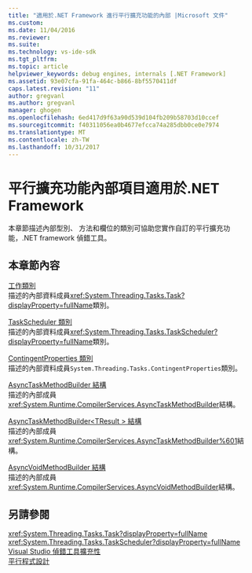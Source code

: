 ```yaml
---
title: "適用於.NET Framework 進行平行擴充功能的內部 |Microsoft 文件"
ms.custom: 
ms.date: 11/04/2016
ms.reviewer: 
ms.suite: 
ms.technology: vs-ide-sdk
ms.tgt_pltfrm: 
ms.topic: article
helpviewer_keywords: debug engines, internals [.NET Framework]
ms.assetid: 93e07cfa-91fa-464c-b866-8bf5570411df
caps.latest.revision: "11"
author: gregvanl
ms.author: gregvanl
manager: ghogen
ms.openlocfilehash: 6ed417d9f63a90d539d104fb209b58703d10ccef
ms.sourcegitcommit: f40311056ea0b4677efcca74a285dbb0ce0e7974
ms.translationtype: MT
ms.contentlocale: zh-TW
ms.lasthandoff: 10/31/2017
---
```

# <a name="parallel-extension-internals-for-the-net-framework"></a>平行擴充功能內部項目適用於.NET Framework
本章節描述內部型別、 方法和欄位的類別可協助您實作自訂的平行擴充功能，.NET framework 偵錯工具。  
  
## <a name="in-this-section"></a>本章節內容  
 [工作類別](../../extensibility/debugger/task-class-internal-members.md)  
 描述的內部資料成員<xref:System.Threading.Tasks.Task?displayProperty=fullName>類別。  
  
 [TaskScheduler 類別](../../extensibility/debugger/taskscheduler-class-internal-members.md)  
 描述的內部資料成員<xref:System.Threading.Tasks.TaskScheduler?displayProperty=fullName>類別。  
  
 [ContingentProperties 類別](../../extensibility/debugger/contingentproperties-class-internal-members.md)  
 描述的內部資料成員`System.Threading.Tasks.ContingentProperties`類別。  
  
 [AsyncTaskMethodBuilder 結構](../../extensibility/debugger/asynctaskmethodbuilder-structure-internal-members.md)  
 描述的內部成員<xref:System.Runtime.CompilerServices.AsyncTaskMethodBuilder>結構。  
  
 [AsyncTaskMethodBuilder\<TResult > 結構](../../extensibility/debugger/asynctaskmethodbuilder-tresult-structure-internal-members.md)  
 描述的內部成員<xref:System.Runtime.CompilerServices.AsyncTaskMethodBuilder%601>結構。  
  
 [AsyncVoidMethodBuilder 結構](../../extensibility/debugger/asyncvoidmethodbuilder-structure-internal-members.md)  
 描述的內部成員<xref:System.Runtime.CompilerServices.AsyncVoidMethodBuilder>結構。  
  
## <a name="see-also"></a>另請參閱  
 <xref:System.Threading.Tasks.Task?displayProperty=fullName>   
 <xref:System.Threading.Tasks.TaskScheduler?displayProperty=fullName>   
 [Visual Studio 偵錯工具擴充性](../../extensibility/debugger/visual-studio-debugger-extensibility.md)   
 [平行程式設計](/dotnet/standard/parallel-programming/index)